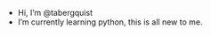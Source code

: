 -  Hi, I’m @tabergquist
-  I’m currently learning python, this is all new to me.

<!---
tabergquist/tabergquist is a ✨ special ✨ repository because its `README.md` (this file) appears on your GitHub profile.
You can click the Preview link to take a look at your changes.
--->
